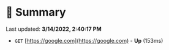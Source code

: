 # 📖 Summary
Last updated: **3/14/2022, 2:40:17 PM**

- `GET` [https://google.com](https://google.com) - **Up** (153ms)
